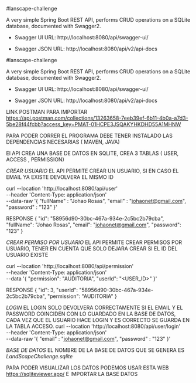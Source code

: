 #lanscape-challenge

A very simple Spring Boot REST API, performs CRUD operations on a SQLite database, documented with Swagger2.

* Swagger UI URL: http://localhost:8080/api/swagger-ui/

* Swagger JSON URL: http://localhost:8080/api/v2/api-docs

#lanscape-challenge

A very simple Spring Boot REST API, performs CRUD operations on a SQLite database, documented with Swagger2.

* Swagger UI URL: http://localhost:8080/api/swagger-ui/

* Swagger JSON URL: http://localhost:8080/api/v2/api-docs

LINK POSTMAN PARA IMPORTAR
https://api.postman.com/collections/13263658-7eeb39ef-6b11-4b0a-a7d3-5be28f44fcbb?access_key=PMAT-01HCPE3JSQAKYHKDHD55A1MHNW

PARA PODER CORRER EL PROGRAMA DEBE TENER INSTALADO LAS DEPENDENCIAS NECESARIAS ( MAVEN, JAVA)

El API CREA UNA BASE DE DATOS EN SQLITE, CREA 3 TABLAS ( USER, ACCESS , PERMISSION)

*CREAR USUARIO*
EL API PERMITE CREAR UN USUARIO, SI EN CASO EL EMAIL YA EXISTE DEVOLVERA EL MISMO ID

curl --location 'http://localhost:8080/api/user' \
--header 'Content-Type: application/json' \
--data-raw '{
    "fullName" : "Johao Rosas",
    "email" : "johaonet@gmail.com",
    "password" : "123"
}'

RESPONSE
{
    "id": "58956d90-30bc-467a-934e-2c5bc2b79cba",
    "fullName": "Johao Rosas",
    "email": "johaonet@gmail.com",
    "password": "123"
}

*CREAR PERMISO POR USUARIO*
EL API PERMITE CREAR PERMISOS POR USUARIO, TENER EN CUENTA QUE SOLO DEJARA CREAR SI EL ID DEL USUARIO EXISTE

curl --location 'http://localhost:8080/api/permission' \
--header 'Content-Type: application/json' \
--data '{
  "permission": "AUDITORIA",
  "userId": "<USER_ID>"
}'

RESPONSE 
{
    "id": 3,
    "userId": "58956d90-30bc-467a-934e-2c5bc2b79cba",
    "permission": "AUDITORIA"
}

*LOGIN*
EL LOGIN SOLO DEVOLVERA CORRECTAMENTE SI EL EMAIL Y EL PASSWORD COINCIDEN CON LO GUARDADO EN LA BASE DE DATOS, CADA VEZ QUE EL USUARIO HACE LOGIN Y ES CORRECTO SE GUARDA EN LA TABLA ACCESO.
curl --location 'http://localhost:8080/api/user/login' \
--header 'Content-Type: application/json' \
--data-raw '{
    "email" : "johaonet@gmail.com",
    "password" : "123"
}'


*BASE DE DATOS*
EL NOMBRE DE LA BASE DE DATOS QUE SE GENERA ES *LandScapeChallenge.sqlite*

PARA PODER VISUALIZAR LOS DATOS PODEMOS USAR ESTA WEB https://sqliteviewer.app/ E IMPORTAR LA BASE DATOS 
